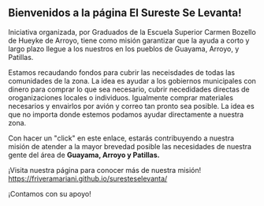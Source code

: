 ## Bienvenidos a la página El Sureste Se Levanta!

Iniciativa organizada, por Graduados de la Escuela Superior Carmen Bozello de Hueyke de Arroyo, tiene como misión garantizar que la ayuda a corto y largo plazo llegue a los nuestros en los pueblos de Guayama, Arroyo, y Patillas. 

Estamos recaudando fondos para cubrir las neceisdades de todas las comunidades de la zona. La idea es ayudar a los gobiernos municipales con dinero para comprar lo que sea necesario, cubrir necedidades directas de oroganizaciones locales o individuos. Igualmente comprar materiales necesarios y envairlos por avión y correo tan pronto sea posible. La idea es que no importa donde estemos podamos ayudar directamente a nuestra zona.

Con hacer un "click" en este enlace, estarás contribuyendo a nuestra misión de atender a la mayor brevedad posible las necesidades de nuestra gente del área de **Guayama, Arroyo y Patillas.**

¡Visita nuestra página para conocer más de nuestra misión! https://friveramariani.github.io/suresteselevanta/ 

¡Contamos con su apoyo!

